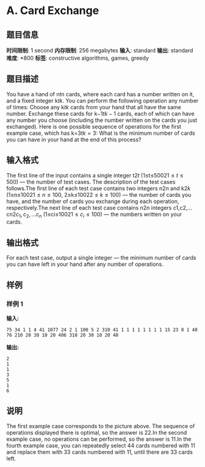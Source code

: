 # A. Card Exchange

## 题目信息

**时间限制**: 1 second
**内存限制**: 256 megabytes
**输入**: standard
**输出**: standard
**难度**: *800
**标签**: constructive algorithms, games, greedy

## 题目描述

You have a hand of n$t$$n$ cards, where each card has a number written on it, and a fixed integer k$t$$k$. You can perform the following operation any number of times: Choose any k$t$$k$ cards from your hand that all have the same number. Exchange these cards for k−1$t$$k-1$ cards, each of which can have any number you choose (including the number written on the cards you just exchanged). Here is one possible sequence of operations for the first example case, which has k=3$t$$k=3$: What is the minimum number of cards you can have in your hand at the end of this process?

## 输入格式

The first line of the input contains a single integer t$2$$t$ (1≤t≤500$2$$1 \le t \le 500$) — the number of test cases. The description of the test cases follows.The first line of each test case contains two integers n$2$$n$ and k$2$$k$ (1≤n≤100$2$$1 \le n \le 100$, 2≤k≤100$2$$2 \le k \le 100$) — the number of cards you have, and the number of cards you exchange during each operation, respectively.The next line of each test case contains n$2$$n$ integers c1,c2,…cn$2$$c_1, c_2, \ldots c_n$ (1≤ci≤100$2$$1 \le c_i \le 100$) — the numbers written on your cards.

## 输出格式

For each test case, output a single integer — the minimum number of cards you can have left in your hand after any number of operations.

## 样例

### 样例 1

**输入:**
```
75 34 1 1 4 41 1077 24 2 1 100 5 2 310 41 1 1 1 1 1 1 1 1 15 23 8 1 48 76 210 20 30 10 20 406 310 20 30 10 20 40
```

**输出:**
```
2
1
1
3
5
1
6
```

## 说明

The first example case corresponds to the picture above. The sequence of operations displayed there is optimal, so the answer is 2$2$.In the second example case, no operations can be performed, so the answer is 1$1$.In the fourth example case, you can repeatedly select 4$4$ cards numbered with 1$1$ and replace them with 3$3$ cards numbered with 1$1$, until there are 3$3$ cards left.
